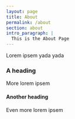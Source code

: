 ```yaml
---
layout: page
title: About
permalink: /about
section: about
intro_paragraph: |
  This is the About Page
---
```

Lorem ipsem yada yada

### A heading

More lorem ipsem

#### Another heading

Even more lorem ipsem
